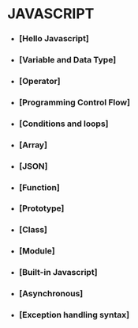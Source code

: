 # JAVASCRIPT

  * ### [Hello Javascript]
  * ### [Variable and Data Type]
  * ### [Operator]
  * ### [Programming Control Flow]
  * ### [Conditions and loops]
  * ### [Array]
  * ### [JSON]
  * ### [Function]
  * ### [Prototype]
  * ### [Class]
  * ### [Module]
  * ### [Built-in Javascript]
  * ### [Asynchronous]
  * ### [Exception handling syntax]


